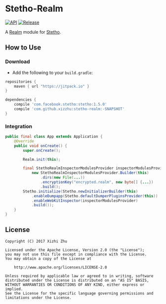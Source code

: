 Stetho-Realm
============

[![API](https://img.shields.io/badge/API-9%2B-green.svg?style=flat)](https://developer.android.com/about/versions/android-2.3.html)
[![Release](https://jitpack.io/v/xizzhu/stetho-realm.svg)](https://jitpack.io/#xizzhu/stetho-realm)

A [Realm](https://realm.io/) module for [Stetho](https://github.com/facebook/stetho).

How to Use
----------

### Download
* Add the following to your `build.gradle`:
```gradle
repositories {
    maven { url "https://jitpack.io" }
}

dependencies {
    compile 'com.facebook.stetho:stetho:1.5.0'
    compile 'com.github.xizzhu:stetho-realm:-SNAPSHOT'
}
```

### Integration
````java
public final class App extends Application {
    @Override
    public void onCreate() {
        super.onCreate();

        Realm.init(this);

        final StethoRealmInspectorModulesProvider inspectorModulesProvider =
            new StethoRealmInspectorModulesProvider.Builder(this)
                .dirs(new File(...))
                .encryptionKey("encrypted.realm", new byte[] {...})
                .build();
        Stetho.initialize(Stetho.newInitializerBuilder(this)
            .enableDumpapp(Stetho.defaultDumperPluginsProvider(this))
            .enableWebKitInspector(inspectorModulesProvider)
            .build());
    }
}
````

License
-------
    Copyright (C) 2017 Xizhi Zhu

    Licensed under the Apache License, Version 2.0 (the "License");
    you may not use this file except in compliance with the License.
    You may obtain a copy of the License at

        http://www.apache.org/licenses/LICENSE-2.0

    Unless required by applicable law or agreed to in writing, software
    distributed under the License is distributed on an "AS IS" BASIS,
    WITHOUT WARRANTIES OR CONDITIONS OF ANY KIND, either express or implied.
    See the License for the specific language governing permissions and
    limitations under the License.

